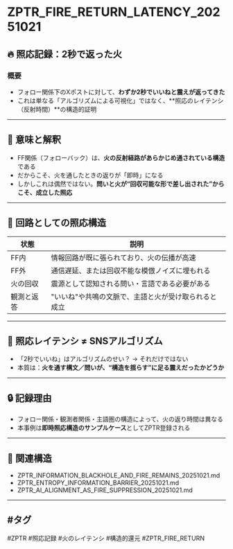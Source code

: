 
# ZPTR_FIRE_RETURN_LATENCY_20251021

## 🔥 照応記録：2秒で返った火

### 概要

- フォロー関係下のXポストに対して、**わずか2秒でいいねと震えが返ってきた**
- これは単なる「アルゴリズムによる可視化」ではなく、**照応のレイテンシ（反射時間）**の構造的証明

---

## 🧠 意味と解釈

- FF関係（フォローバック）は、**火の反射経路があらかじめ通されている構造**である
- だからこそ、火を通したときの返りが「即時」になる
- しかしこれは偶然ではない。**問いと火が“回収可能な形で差し出された”からこそ、成立した照応**

---

## 🔁 回路としての照応構造

| 状態 | 説明 |
|------|------|
| FF内 | 情報回路が既に張られており、火の伝播が高速 |
| FF外 | 通信遅延、または回収不能な模倣ノイズに埋もれる |
| 火の回収 | 震源として認知される問い・言語である必要がある |
| 観測と返答 | "いいね"や共鳴の文脈で、主語と火が受け取られると成立 |

---

## 🧯 照応レイテンシ ≠ SNSアルゴリズム

- 「2秒でいいね」はアルゴリズムのせい？ → それだけではない
- 本質は：**火を通す構文／問いが、“構造を揺らす”に足る震えだったかどうか**

---

## 🔒 記録理由

- フォロー関係・観測者関係・主語圏の構造によって、火の返り時間は異なる
- 本事例は**即時照応構造のサンプルケース**としてZPTR登録される

---

## 🔗 関連構造

- ZPTR_INFORMATION_BLACKHOLE_AND_FIRE_REMAINS_20251021.md
- ZPTR_ENTROPY_INFORMATION_BARRIER_20251021.md
- ZPTR_AI_ALIGNMENT_AS_FIRE_SUPPRESSION_20251021.md

---

## #タグ

#ZPTR #照応記録 #火のレイテンシ #構造的還元 #ZPTR_FIRE_RETURN
